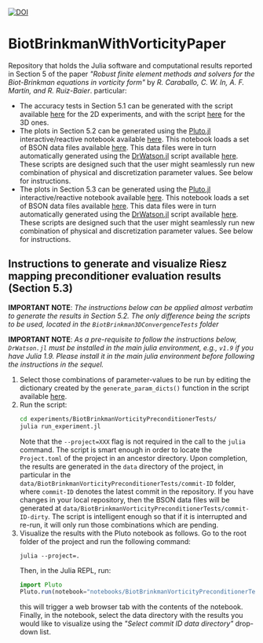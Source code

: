 

[![DOI](https://zenodo.org/badge/658182544.svg)](https://zenodo.org/badge/latestdoi/658182544)



# BiotBrinkmanWithVorticityPaper

Repository that holds the Julia software and computational results reported in Section 5 of the paper _"Robust finite element methods and solvers for the Biot-Brinkman equations in vorticity form"_ by _R. Caraballo, C. W. In, A. F. Martín, and R. Ruiz-Baier_. particular:

* The accuracy tests in Section 5.1 can be generated with the script available [here](https://github.com/amartinhuertas/BiotBrinkmanWithVorticityPaper.jl/blob/main/test/BiotBrinkman2DConvergenceTests.jl) for the 2D experiments, and with the script [here](https://github.com/amartinhuertas/BiotBrinkmanWithVorticityPaper.jl/blob/main/test/BiotBrinkman3DConvergenceTests.jl) for the 3D ones.
* The plots in Section 5.2 can be generated using the [Pluto.jl](https://github.com/fonsp/Pluto.jl) interactive/reactive notebook available [here](https://github.com/amartinhuertas/BiotBrinkmanWithVorticityPaper.jl/blob/main/notebooks/BiotBrinkmanVorticity3DConvergenceTests.jl). This notebook loads a set of BSON data files available [here](https://github.com/amartinhuertas/BiotBrinkmanWithVorticityPaper.jl/tree/main/data/BiotBrinkmanVorticity3DConvergenceTests/0b3f789676e16925591bc27c3115bceb232d0a22). This data files were in turn automatically generated using the [DrWatson.jl](https://github.com/JuliaDynamics/DrWatson.jl) script available [here](https://github.com/amartinhuertas/BiotBrinkmanWithVorticityPaper.jl/blob/main/experiments/BiotBrinkmanVorticity3DConvergenceTests/run_experiment.jl). These scripts are designed such that the user might seamlessly run new combination of physical and discretization parameter values. See below for instructions. 
* The plots in Section 5.3 can be generated using the [Pluto.jl](https://github.com/fonsp/Pluto.jl) interactive/reactive notebook available [here](https://github.com/amartinhuertas/BiotBrinkmanWithVorticityPaper.jl/blob/main/notebooks/BiotBrinkmanVorticityPreconditionerTests.jl). This notebook loads a set of BSON data files available [here](https://github.com/amartinhuertas/BiotBrinkmanWithVorticityPaper.jl/tree/main/data/BiotBrinkmanVorticityPreconditionerTests/0b3f789676e16925591bc27c3115bceb232d0a22). This data files were in turn automatically generated using the [DrWatson.jl](https://github.com/JuliaDynamics/DrWatson.jl) script available [here](https://github.com/amartinhuertas/BiotBrinkmanWithVorticityPaper.jl/blob/main/experiments/BiotBrinkmanVorticityPreconditionerTests/run_experiment.jl). These scripts are designed such that the user might seamlessly run new combination of physical and discretization parameter values. See below for instructions. 

## Instructions to generate and visualize Riesz mapping preconditioner evaluation results (Section 5.3)

**IMPORTANT NOTE**: _The instructions below can be applied almost verbatim to generate the results in Section 5.2. The only difference being the scripts to be used, located in the `BiotBrinkman3DConvergenceTests` folder_

**IMPORTANT NOTE**: _As a pre-requisite to follow the instructions below, `DrWatson.jl` must be installed in the main julia 
environment, e.g., `v1.9` if you have Julia 1.9. Please install it in the 
main julia environment before following the instructions in the sequel._

1. Select those combinations of parameter-values to be run by editing the dictionary created by the  `generate_param_dicts()` function in the script available [here]().
2. Run the script:  
   ```bash
   cd experiments/BiotBrinkmanVorticityPreconditionerTests/
   julia run_experiment.jl
   ```
   Note that the `--project=XXX` flag is not required in the call to the `julia` command. 
   The script is smart enough  in order to locate the `Project.toml` of the project in an ancestor directory. Upon completion, the results are generated in the `data` directory 
of the project, in particular in the `data/BiotBrinkmanVorticityPreconditionerTests/commit-ID` folder, where `commit-ID` denotes the latest commit in the repository. If you have changes in your local repository, then the BSON data files will be generated at `data/BiotBrinkmanVorticityPreconditionerTests/commit-ID-dirty`. The script is intelligent enough so that if it is interrupted and re-run, it will only run those combinations which are pending.
3. Visualize the results with the Pluto notebook as follows. Go to the root folder of the project and run the following command:
   ```
   julia --project=.
   ``` 
   Then, in the Julia REPL, run:
   ```julia
   import Pluto 
   Pluto.run(notebook="notebooks/BiotBrinkmanVorticityPreconditionerTests.jl") 
   ```
   this will trigger a web browser tab with the contents of the notebook. Finally, in the notebook, select the data directory with the results you would like to visualize using the _"Select commit ID data directory"_ drop-down list.
